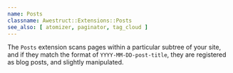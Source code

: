 ```yaml
---
name: Posts
classname: Awestruct::Extensions::Posts
see_also: [ atomizer, paginator, tag_cloud ]
---
```


The `Posts` extension scans pages within a particular subtree
of your site, and if they match the format of `YYYY-MM-DD-post-title`,
they are registered as blog posts, and slightly manipulated.

